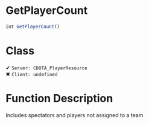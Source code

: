 # GetPlayerCount
```js	
int GetPlayerCount()
```
# Class
✔ `Server: CDOTA_PlayerResource`  
✖ `Client: undefined`  

# Function Description
Includes spectators and players not assigned to a team
